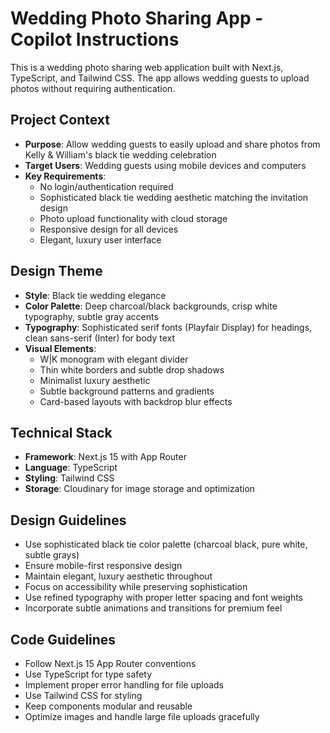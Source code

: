 # Wedding Photo Sharing App - Copilot Instructions

<!-- Use this file to provide workspace-specific custom instructions to Copilot. For more details, visit https://code.visualstudio.com/docs/copilot/copilot-customization#_use-a-githubcopilotinstructionsmd-file -->

This is a wedding photo sharing web application built with Next.js, TypeScript, and Tailwind CSS. The app allows wedding guests to upload photos without requiring authentication.

## Project Context
- **Purpose**: Allow wedding guests to easily upload and share photos from Kelly & William's black tie wedding celebration
- **Target Users**: Wedding guests using mobile devices and computers
- **Key Requirements**: 
  - No login/authentication required
  - Sophisticated black tie wedding aesthetic matching the invitation design
  - Photo upload functionality with cloud storage
  - Responsive design for all devices
  - Elegant, luxury user interface

## Design Theme
- **Style**: Black tie wedding elegance
- **Color Palette**: Deep charcoal/black backgrounds, crisp white typography, subtle gray accents
- **Typography**: Sophisticated serif fonts (Playfair Display) for headings, clean sans-serif (Inter) for body text
- **Visual Elements**: 
  - W|K monogram with elegant divider
  - Thin white borders and subtle drop shadows
  - Minimalist luxury aesthetic
  - Subtle background patterns and gradients
  - Card-based layouts with backdrop blur effects

## Technical Stack
- **Framework**: Next.js 15 with App Router
- **Language**: TypeScript
- **Styling**: Tailwind CSS
- **Storage**: Cloudinary for image storage and optimization

## Design Guidelines
- Use sophisticated black tie color palette (charcoal black, pure white, subtle grays)
- Ensure mobile-first responsive design
- Maintain elegant, luxury aesthetic throughout
- Focus on accessibility while preserving sophistication
- Use refined typography with proper letter spacing and font weights
- Incorporate subtle animations and transitions for premium feel

## Code Guidelines
- Follow Next.js 15 App Router conventions
- Use TypeScript for type safety
- Implement proper error handling for file uploads
- Use Tailwind CSS for styling
- Keep components modular and reusable
- Optimize images and handle large file uploads gracefully
